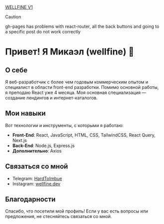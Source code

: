 [WELLFINE V1](https://mika1024.github.io/wellfine-version-1.0/)

> [!CAUTION]
> gh-pages has problems with react-router, all the back buttons and going to a specific post do not work correctly</span>

# Привет! Я Микаэл (wellfine) 👋

## О себе

Я веб-разработчик с более чем годовым коммерческим опытом и специалист в области front-end разработки. Помимо основной работы, я преподаю React уже 4 месяца. Моя основная специализация — создание лендингов и интернет-каталогов.

## Мои навыки

Вот технологии и инструменты, с которыми я работаю:

- **Front-End**: React, JavaScript, HTML, CSS, TailwindCSS, React Query, Next.js
- **Back-End**: Node.js, Express.js
- **Дополнительно**: Axios

## Связаться со мной

- Telegram: [HardToImbue](https://t.me/HardToImbue)
- Instagram: [wellfine.dev](https://www.instagram.com/wellfine.dev)

## Благодарности

Спасибо, что посетили мой профиль! Если у вас есть вопросы или предложения, не стесняйтесь связаться со мной.
